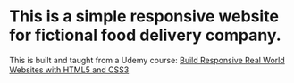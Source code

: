 # This is a simple responsive website for fictional food delivery company.



This is built and taught from a Udemy course:
[Build Responsive Real World Websites with HTML5 and CSS3](https://www.udemy.com/design-and-develop-a-killer-website-with-html5-and-css3/)
